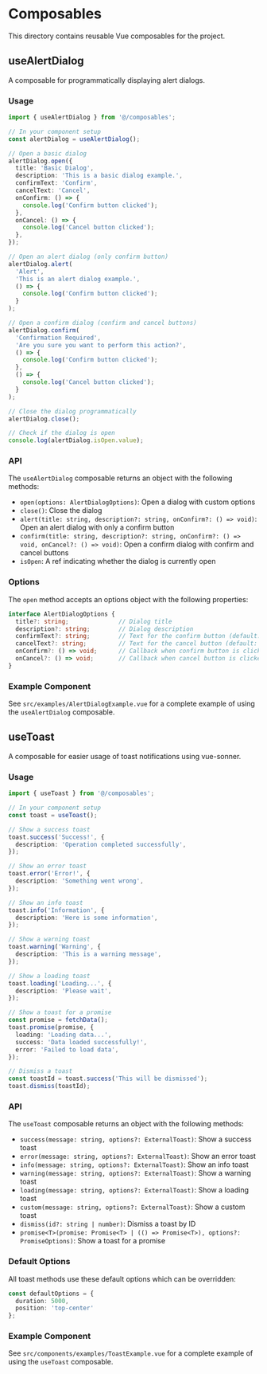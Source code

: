 # Composables

This directory contains reusable Vue composables for the project.

## useAlertDialog

A composable for programmatically displaying alert dialogs.

### Usage

```typescript
import { useAlertDialog } from '@/composables';

// In your component setup
const alertDialog = useAlertDialog();

// Open a basic dialog
alertDialog.open({
  title: 'Basic Dialog',
  description: 'This is a basic dialog example.',
  confirmText: 'Confirm',
  cancelText: 'Cancel',
  onConfirm: () => {
    console.log('Confirm button clicked');
  },
  onCancel: () => {
    console.log('Cancel button clicked');
  },
});

// Open an alert dialog (only confirm button)
alertDialog.alert(
  'Alert',
  'This is an alert dialog example.',
  () => {
    console.log('Confirm button clicked');
  }
);

// Open a confirm dialog (confirm and cancel buttons)
alertDialog.confirm(
  'Confirmation Required',
  'Are you sure you want to perform this action?',
  () => {
    console.log('Confirm button clicked');
  },
  () => {
    console.log('Cancel button clicked');
  }
);

// Close the dialog programmatically
alertDialog.close();

// Check if the dialog is open
console.log(alertDialog.isOpen.value);
```

### API

The `useAlertDialog` composable returns an object with the following methods:

- `open(options: AlertDialogOptions)`: Open a dialog with custom options
- `close()`: Close the dialog
- `alert(title: string, description?: string, onConfirm?: () => void)`: Open an alert dialog with only a confirm button
- `confirm(title: string, description?: string, onConfirm?: () => void, onCancel?: () => void)`: Open a confirm dialog with confirm and cancel buttons
- `isOpen`: A ref indicating whether the dialog is currently open

### Options

The `open` method accepts an options object with the following properties:

```typescript
interface AlertDialogOptions {
  title?: string;              // Dialog title
  description?: string;        // Dialog description
  confirmText?: string;        // Text for the confirm button (default: "확인")
  cancelText?: string;         // Text for the cancel button (default: "취소")
  onConfirm?: () => void;      // Callback when confirm button is clicked
  onCancel?: () => void;       // Callback when cancel button is clicked
}
```

### Example Component

See `src/examples/AlertDialogExample.vue` for a complete example of using the `useAlertDialog` composable.

## useToast

A composable for easier usage of toast notifications using vue-sonner.

### Usage

```typescript
import { useToast } from '@/composables';

// In your component setup
const toast = useToast();

// Show a success toast
toast.success('Success!', {
  description: 'Operation completed successfully',
});

// Show an error toast
toast.error('Error!', {
  description: 'Something went wrong',
});

// Show an info toast
toast.info('Information', {
  description: 'Here is some information',
});

// Show a warning toast
toast.warning('Warning', {
  description: 'This is a warning message',
});

// Show a loading toast
toast.loading('Loading...', {
  description: 'Please wait',
});

// Show a toast for a promise
const promise = fetchData();
toast.promise(promise, {
  loading: 'Loading data...',
  success: 'Data loaded successfully!',
  error: 'Failed to load data',
});

// Dismiss a toast
const toastId = toast.success('This will be dismissed');
toast.dismiss(toastId);
```

### API

The `useToast` composable returns an object with the following methods:

- `success(message: string, options?: ExternalToast)`: Show a success toast
- `error(message: string, options?: ExternalToast)`: Show an error toast
- `info(message: string, options?: ExternalToast)`: Show an info toast
- `warning(message: string, options?: ExternalToast)`: Show a warning toast
- `loading(message: string, options?: ExternalToast)`: Show a loading toast
- `custom(message: string, options?: ExternalToast)`: Show a custom toast
- `dismiss(id?: string | number)`: Dismiss a toast by ID
- `promise<T>(promise: Promise<T> | (() => Promise<T>), options?: PromiseOptions)`: Show a toast for a promise

### Default Options

All toast methods use these default options which can be overridden:

```typescript
const defaultOptions = {
  duration: 5000,
  position: 'top-center'
};
```

### Example Component

See `src/components/examples/ToastExample.vue` for a complete example of using the `useToast` composable.
